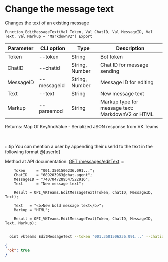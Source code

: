 ﻿---
sidebar_position: 4
---

# Change the message text
 Changes the text of an existing message



`Function EditMessageText(Val Token, Val ChatID, Val MessageID, Val Text, Val Markup = "MarkdownV2") Export`

  | Parameter | CLI option | Type | Description |
  |-|-|-|-|
  | Token | --token | String | Bot token |
  | ChatID | --chatid | String, Number | Chat ID for message sending |
  | MessageID | --messageid | String, Number | Message ID for editing |
  | Text | --text | String | New message text |
  | Markup | --parsemod | String | Markup type for message text: MarkdownV2 or HTML |

  
  Returns:  Map Of KeyAndValue - Serialized JSON response from VK Teams

<br/>

:::tip
You can mention a user by appending their userId to the text in the following format @[userId]

 Method at API documentation: [GET /messages/editText](https://teams.vk.com/botapi/#/messages/get_messages_editText)
:::
<br/>


```bsl title="Code example"
    Token     = "001.3501506236.091...";
    ChatID    = "689203963@chat.agent";
    MessageID = "7407047289547522916";
    Text      = "New message text";

    Result = OPI_VKTeams.EditMessageText(Token, ChatID, MessageID, Text);

    Text   = "<b>New bold message text</b>";
    Markup = "HTML";

    Result = OPI_VKTeams.EditMessageText(Token, ChatID, MessageID, Text, Markup);
```



```sh title="CLI command example"
    
  oint vkteams EditMessageText --token "001.3501506236.091..." --chatid "689203963@chat.agent" --messageid "7402287649739767956" --text %text% --parsemod "HTML"

```

```json title="Result"
{
 "ok": true
}
```
